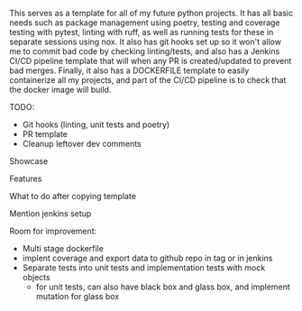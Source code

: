 This serves as a template for all of my future python projects. It has all basic needs such as package management using poetry, testing and coverage testing with pytest, linting with ruff, as well as running tests for these in separate sessions using nox. It also has git hooks set up so it won't allow me to commit bad code by checking linting/tests, and also has a Jenkins CI/CD pipeline template that will when any PR is created/updated to prevent bad merges. Finally, it also has a DOCKERFILE template to easily containerize all my projects, and part of the CI/CD pipeline is to check that the docker image will build.

TODO:
- Git hooks (linting, unit tests and poetry)
- PR template
- Cleanup leftover dev comments

Showcase

Features

What to do after copying template

Mention jenkins setup

Room for improvement:
- Multi stage dockerfile
- implent coverage and export data to github repo in tag or in jenkins
- Separate tests into unit tests and implementation tests with mock objects
    - for unit tests, can also have black box and glass box, and implement mutation for glass box
